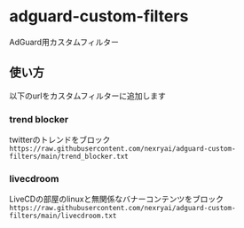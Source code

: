 # adguard-custom-filters
AdGuard用カスタムフィルター

## 使い方
以下のurlをカスタムフィルターに追加します

### trend blocker
twitterのトレンドをブロック <br>
`https://raw.githubusercontent.com/nexryai/adguard-custom-filters/main/trend_blocker.txt`

### livecdroom
LiveCDの部屋のlinuxと無関係なバナーコンテンツをブロック<br>
`https://raw.githubusercontent.com/nexryai/adguard-custom-filters/main/livecdroom.txt`
